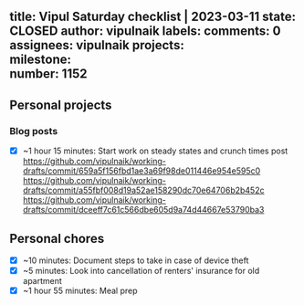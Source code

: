 title:	Vipul Saturday checklist | 2023-03-11
state:	CLOSED
author:	vipulnaik
labels:	
comments:	0
assignees:	vipulnaik
projects:	
milestone:	
number:	1152
--
## Personal projects

### Blog posts

- [x] ~1 hour 15 minutes: Start work on steady states and crunch times post https://github.com/vipulnaik/working-drafts/commit/659a5f156fbd1ae3a69f98de011446e954e595c0 https://github.com/vipulnaik/working-drafts/commit/a55fbf008d19a52ae158290dc70e64706b2b452c https://github.com/vipulnaik/working-drafts/commit/dceeff7c61c566dbe605d9a74d44667e53790ba3

## Personal chores

- [x] ~10 minutes: Document steps to take in case of device theft
- [x] ~5 minutes: Look into cancellation of renters' insurance for old apartment 
- [x] ~1 hour 55 minutes: Meal prep
